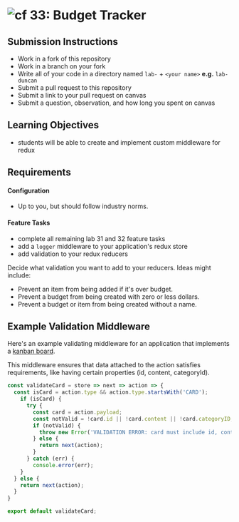 ![cf](http://i.imgur.com/7v5ASc8.png) 33: Budget Tracker
======

## Submission Instructions
  * Work in a fork of this repository
  * Work in a branch on your fork
  * Write all of your code in a directory named `lab-` + `<your name>` **e.g.** `lab-duncan`
  * Submit a pull request to this repository
  * Submit a link to your pull request on canvas
  * Submit a question, observation, and how long you spent on canvas 

## Learning Objectives
* students will be able to create and implement custom middleware for redux

## Requirements
#### Configuration  
* Up to you, but should follow industry norms.
 
#### Feature Tasks
* complete all remaining lab 31 and 32 feature tasks
* add a `logger` middleware to your application's redux store
* add validation to your redux reducers

Decide what validation you want to add to your reducers. Ideas might include:

* Prevent an item from being added if it's over budget.
* Prevent a budget from being created with zero or less dollars.
* Prevent a budget or item from being created without a name.

## Example Validation Middleware
Here's an example validating middleware for an application that implements a
[kanban board](https://leankit.com/learn/kanban/kanban-board/).

This middleware ensures that data attached to the action satisfies requirements,
like having certain properties (id, content, categoryId).

```js
const validateCard = store => next => action => {
  const isCard = action.type && action.type.startsWith('CARD');
    if (isCard) {
      try {
        const card = action.payload;
        const notValid = !card.id || !card.content || !card.categoryID;
        if (notValid) {
          throw new Error('VALIDATION ERROR: card must include id, content, and categoryID');
        } else {
          return next(action);
        }
      } catch (err) {
        console.error(err);
    }
  } else {
    return next(action);
  }
}

export default validateCard;
```


<!-- 
## Links
* PR - 
* Travis - 

## Configuration

npm i to install dependencies
##### to use the app
* enter a category and budget 
* add expenses
* to edit info about category or expense, double click on the price
* to delete a category or expense, click the X next to that category or expense -->





